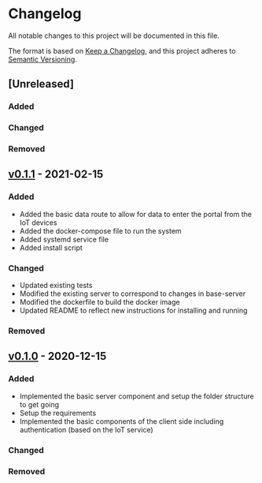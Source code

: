 # Changelog
All notable changes to this project will be documented in this file.

The format is based on [Keep a Changelog](https://keepachangelog.com/en/1.0.0/),
and this project adheres to [Semantic Versioning](https://semver.org/spec/v2.0.0.html).

## [Unreleased]
### Added

### Changed

### Removed

## [v0.1.1](https://github.com/isu-avista/portal/releases/tag/v0.1.1) - 2021-02-15
### Added
* Added the basic data route to allow for data to enter the portal from the IoT devices
* Added the docker-compose file to run the system
* Added systemd service file
* Added install script

### Changed
* Updated existing tests
* Modified the existing server to correspond to changes in base-server
* Modified the dockerfile to build the docker image
* Updated README to reflect new instructions for installing and running

### Removed

## [v0.1.0](https://github.com/isu-avista/portal/releases/tag/v0.1.0) - 2020-12-15
### Added
* Implemented the basic server component and setup the folder structure to get going
* Setup the requirements
* Implemented the basic components of the client side including authentication (based on
  the IoT service)

### Changed

### Removed
